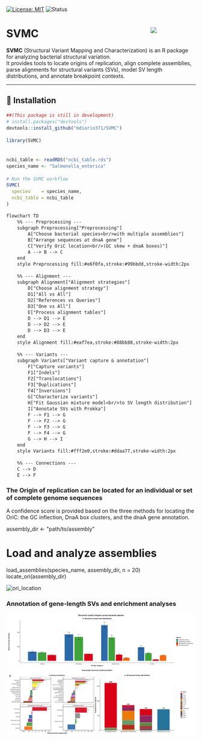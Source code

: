 [![License: MIT](https://img.shields.io/badge/License-MIT-yellow.svg)](LICENSE)
![Status](https://img.shields.io/badge/status-work--in--progress-orange)
# SVMC <img src="figs/logo.png" align="right" width="120"/>


**SVMC** (Structural Variant Mapping and Characterization) is an R package for analyzing bacterial structural variation.  
It provides tools to locate origins of replication, align complete assemblies, parse alignments for structural variants (SVs), model SV length distributions, and annotate breakpoint contexts. 


---

## 🔧 Installation

```r
##(This package is still in development)
# install.packages("devtools")
devtools::install_github("mdiorio371/SVMC")

library(SVMC)


ncbi_table <- readRDS("ncbi_table.rds")
species_name <- "Salmonella_enterica"

# Run the SVMC workflow
SVMC(
  species    = species_name,
  ncbi_table = ncbi_table
)

```  


```mermaid
flowchart TD
    %% --- Preprocessing ---
    subgraph Preprocessing["Preprocessing"]
        A["Choose bacterial species<br/>with multiple assemblies"]
        B["Arrange sequences at dnaA gene"]
        C["Verify OriC location<br/>(GC skew + dnaA boxes)"]
        A --> B --> C
    end
    style Preprocessing fill:#e6f0fa,stroke:#99bbdd,stroke-width:2px

    %% --- Alignment ---
    subgraph Alignment["Alignment strategies"]
        D["Choose alignment strategy"]
        D1["All vs All"]
        D2["References vs Queries"]
        D3["One vs All"]
        E["Process alignment tables"]
        D --> D1 --> E
        D --> D2 --> E
        D --> D3 --> E
    end
    style Alignment fill:#eaf7ea,stroke:#88bb88,stroke-width:2px

    %% --- Variants ---
    subgraph Variants["Variant capture & annotation"]
        F["Capture variants"]
        F1["Indels"]
        F2["Translocations"]
        F3["Duplications"]
        F4["Inversions"]
        G["Characterize variants"]
        H["Fit Gaussian mixture model<br/>to SV length distribution"]
        I["Annotate SVs with Prokka"]
        F --> F1 --> G
        F --> F2 --> G
        F --> F3 --> G
        F --> F4 --> G
        G --> H --> I
    end
    style Variants fill:#fff2e0,stroke:#ddaa77,stroke-width:2px

    %% --- Connections ---
    C --> D
    E --> F
```


### The Origin of replication can be located for an individual or set of complete genome sequences
A confidence score is provided based on the three methods for locating the OriC: the GC inflection, DnaA box clusters, and the dnaA gene annotation.

assembly_dir <- "path/to/assembly"

# Load and analyze assemblies
load_assemblies(species_name, assembly_dir, n = 20)
locate_ori(assembly_dir)


![ori_location](ori.png)


### Annotation of gene-length SVs and enrichment analyses

![sv_gene](sv_genes.png)
